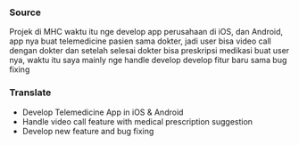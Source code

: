 ### Source

Projek di MHC waktu itu nge develop app perusahaan di iOS, dan Android, app nya buat telemedicine pasien sama dokter, jadi user bisa video call dengan dokter dan setelah selesai dokter bisa preskripsi medikasi buat user nya, waktu itu saya mainly nge handle develop develop fitur baru sama bug fixing


### Translate
- Develop Telemedicine App in iOS & Android
- Handle video call feature with medical prescription suggestion 
- Develop new feature and bug fixing